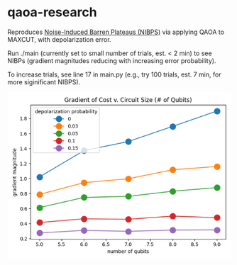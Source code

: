 # qaoa-research

Reproduces [Noise-Induced Barren Plateaus (NIBPS)](https://arxiv.org/pdf/2007.14384v3.pdf) via applying QAOA to MAXCUT, with depolarization error.

Run ./main (currently set to small number of trials, est. \< 2 min) to see NIBPs (gradient magnitudes reducing with increasing error probability).

To increase trials, see line 17 in main.py (e.g., try 100 trials, est. 7 min, for more siginificant NIBPS).

![Gradient v. Circuit Size (1000 trials)](images/gradient-v-circuit-size.png "1000 trials, est. 45 min")
